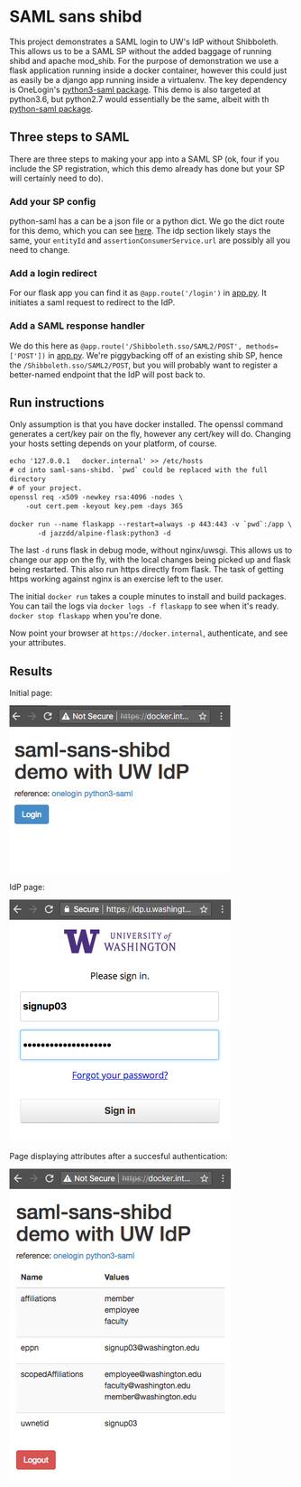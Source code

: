 # SAML sans shibd

This project demonstrates a SAML login to UW's IdP without Shibboleth. This
allows us to be a SAML SP without the added baggage of running shibd and
apache mod_shib. For the purpose of demonstration we use a flask application
running inside a docker container, however this could just as easily be a
django app running inside a virtualenv. The key dependency is OneLogin's 
[python3-saml package](https://github.com/onelogin/python3-saml). This demo is
also targeted at python3.6, but python2.7 would essentially be the same, albeit
with th [python-saml package](https://github.com/onelogin/python-saml).

## Three steps to SAML

There are three steps to making your app into a SAML SP (ok, four if you include
the SP registration, which this demo already has done but your SP will certainly
need to do).

### Add your SP config

python-saml has a can be a json file or a python dict. We go the dict route for
this demo, which you can see [here](saml.py). The idp section likely stays the
same, your `entityId` and `assertionConsumerService.url` are possibly all you
need to change.

### Add a login redirect

For our flask app you can find it as `@app.route('/login')` in [app.py](app.py).
It initiates a saml request to redirect to the IdP.

### Add a SAML response handler

We do this here as `@app.route('/Shibboleth.sso/SAML2/POST', methods=['POST'])`
in [app.py](app.py). We're piggybacking off of an existing shib SP, hence
the `/Shibboleth.sso/SAML2/POST`, but you will probably want to register a
better-named endpoint that the IdP will post back to.

## Run instructions

Only assumption is that you have docker installed. The openssl command generates
a cert/key pair on the fly, however any cert/key will do. Changing your hosts
setting depends on your platform, of course.

```
echo '127.0.0.1   docker.internal' >> /etc/hosts
# cd into saml-sans-shibd. `pwd` could be replaced with the full directory
# of your project.
openssl req -x509 -newkey rsa:4096 -nodes \
	-out cert.pem -keyout key.pem -days 365

docker run --name flaskapp --restart=always -p 443:443 -v `pwd`:/app \
       -d jazzdd/alpine-flask:python3 -d
```

The last `-d` runs flask in debug mode, without nginx/uwsgi. This allows us to
change our app on the fly, with the local changes being picked up and flask
being restarted. This also run https directly from flask. The task of getting
https working against nginx is an exercise left to the user.

The initial `docker run` takes a couple minutes to install and build packages.
You can tail the logs via `docker logs -f flaskapp` to see when it's ready.
`docker stop flaskapp` when you're done.


Now point your browser at `https://docker.internal`, authenticate, and 
see your attributes.

## Results

Initial page:

![page 1](images/page1.png)

IdP page:

![page 2](images/page2.png)

Page displaying attributes after a succesful authentication:

![page 3](images/page3.png)

